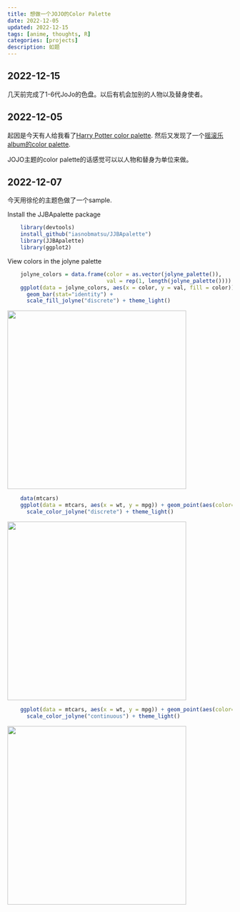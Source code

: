 ```yaml
---
title: 想做一个JOJO的Color Palette
date: 2022-12-05
updated: 2022-12-15
tags: [anime, thoughts, R]
categories: [projects]
description: 如题
---
```


## 2022-12-15

几天前完成了1-6代JoJo的色盘。以后有机会加别的人物以及替身使者。

## 2022-12-05

起因是今天有人给我看了[Harry Potter color palette](https://github.com/aljrico/harrypotter). 然后又发现了一个[摇滚乐album的color palette](https://github.com/johnmackintosh/rockthemes). 

JOJO主题的color palette的话感觉可以以人物和替身为单位来做。

## 2022-12-07

今天用徐伦的主题色做了一个sample.

Install the JJBApalette package

```R
    library(devtools)
    install_github("iasnobmatsu/JJBApalette")
    library(JJBApalette)
    library(ggplot2)
```

View colors in the jolyne palette

```R
    jolyne_colors = data.frame(color = as.vector(jolyne_palette()),
                               val = rep(1, length(jolyne_palette())))
    ggplot(data = jolyne_colors, aes(x = color, y = val, fill = color)) + 
      geom_bar(stat="identity") +
      scale_fill_jolyne("discrete") + theme_light()
```
<img src="unnamed-chunk-2-1.png" width=400px>

```R
    data(mtcars)
    ggplot(data = mtcars, aes(x = wt, y = mpg)) + geom_point(aes(color=factor(cyl))) + 
      scale_color_jolyne("discrete") + theme_light()
```

<img src="unnamed-chunk-2-2.png" width=400px>

```R
    ggplot(data = mtcars, aes(x = wt, y = mpg)) + geom_point(aes(color=hp)) + 
      scale_color_jolyne("continuous") + theme_light()
```
<img src="unnamed-chunk-2-3.png" width=400px>



